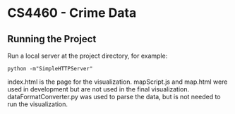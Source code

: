 CS4460 - Crime Data
===================

Running the Project
---

Run a local server at the project directory, for example:

```
python -m"SimpleHTTPServer"
```

index.html is the page for the visualization. mapScript.js and map.html were used in development but are not used in the final visualization. dataFormatConverter.py was used to parse the data, but is not needed to run the visualization.
